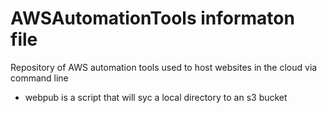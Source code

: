 # AWSAutomationTools informaton file
Repository of AWS automation tools used to host websites in the cloud via command line


- webpub is a script that will syc a local directory to an s3 bucket